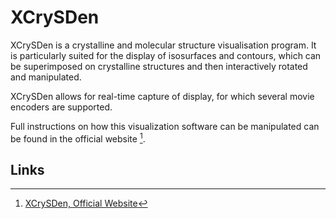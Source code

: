 # XCrySDen

XCrySDen is a crystalline and molecular structure visualisation program. It is particularly suited for the display of isosurfaces and contours, which can be superimposed on crystalline structures and then interactively rotated and manipulated.

XCrySDen allows for real-time capture of display, for which several movie encoders are supported.

Full instructions on how this visualization software can be manipulated can be found in the official website [^1].

## Links

[^1]: [XCrySDen, Official Website](http://www.xcrysden.org/)
